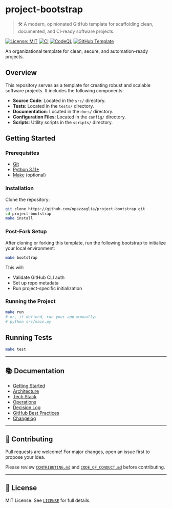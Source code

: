 # project-bootstrap

> 🛠️ A modern, opinionated GitHub template for scaffolding clean, documented, and CI-ready software projects.

[![License: MIT](https://img.shields.io/badge/License-MIT-green.svg)](LICENSE)
[![CI](https://github.com/npazzaglia/project-bootstrap/actions/workflows/ci.yml/badge.svg)](https://github.com/npazzaglia/project-bootstrap/actions/workflows/ci.yml)
[![CodeQL](https://github.com/npazzaglia/project-bootstrap/actions/workflows/codeql.yml/badge.svg)](https://github.com/npazzaglia/project-bootstrap/actions/workflows/codeql.yml)
[![GitHub Template](https://img.shields.io/badge/template-enabled-brightgreen)](https://github.com/npazzaglia/project-bootstrap/generate)

An organizational template for clean, secure, and automation-ready projects.

## Overview

This repository serves as a template for creating robust and scalable software projects. It includes the following components:
- **Source Code**: Located in the `src/` directory.
- **Tests**: Located in the `tests/` directory.
- **Documentation**: Located in the `docs/` directory.
- **Configuration Files**: Located in the `config/` directory.
- **Scripts**: Utility scripts in the `scripts/` directory.

## Getting Started

### Prerequisites

- [Git](https://git-scm.com/)
- [Python 3.11+](https://www.python.org/)
- [Make](https://www.gnu.org/software/make/) (optional)

### Installation

Clone the repository:
```bash
git clone https://github.com/npazzaglia/project-bootstrap.git
cd project-bootstrap
make install
```

### Post-Fork Setup

After cloning or forking this template, run the following bootstrap to initialize your local environment:

```bash
make bootstrap
```

This will:
- Validate GitHub CLI auth
- Set up repo metadata
- Run project-specific initialization

### Running the Project

```bash
make run
# or, if defined, run your app manually:
# python src/main.py
```

## Running Tests

```bash
make test
```

---

## 📚 Documentation

- [Getting Started](docs/getting-started.md)
- [Architecture](docs/architecture.md)
- [Tech Stack](docs/stack.md)
- [Operations](docs/operations.md)
- [Decision Log](docs/decision-log.md)
- [GitHub Best Practices](docs/github-best-practices.md)
- [Changelog](CHANGELOG.md)

---

## 🤝 Contributing

Pull requests are welcome! For major changes, open an issue first to propose your idea.

Please review [`CONTRIBUTING.md`](CONTRIBUTING.md) and [`CODE_OF_CONDUCT.md`](CODE_OF_CONDUCT.md) before contributing.

---

## 📄 License

MIT License. See [`LICENSE`](LICENSE) for full details.